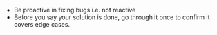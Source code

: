 
* Be proactive in fixing bugs i.e. not reactive
* Before you say your solution is done, go through it once to confirm it covers edge cases.